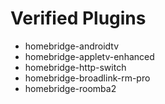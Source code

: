 # Verified Plugins

- homebridge-androidtv
- homebridge-appletv-enhanced
- homebridge-http-switch
- homebridge-broadlink-rm-pro
- homebridge-roomba2
